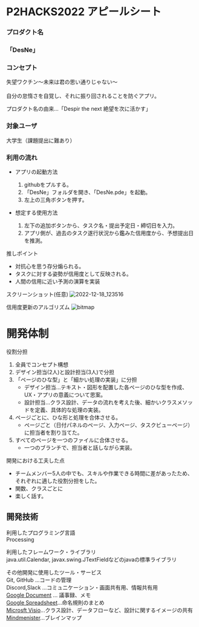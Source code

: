 # P2HACKS2022 アピールシート 

### プロダクト名  
### 「DesNe」 

### コンセプト  
失望ワクチン～未来は君の思い通りじゃない～<br><br>
自分の怠惰さを自覚し、それに振り回されることを防ぐアプリ。

プロダクト名の由来...「Despir the next 絶望を次に活かす」<br>

### 対象ユーザ  
大学生（課題提出に難あり）  

### 利用の流れ  
- アプリの起動方法<br>
  1. githubをプルする。
  2. 「DesNe」フォルダを開き、「DesNe.pde」を起動。
  3. 左上の三角ボタンを押す。
  
- 想定する使用方法<br>
  1. 左下の追加ボタンから、タスク名・提出予定日・締切日を入力。
  2. アプリ側が、過去のタスク遂行状況から鑑みた信用度から、予想提出日を推測。

推しポイント  
- 対抗心を思う存分煽られる。
- タスクに対する姿勢が信用度として反映される。
- 人間の信用に近い予測の演算を実装

スクリーンショット(任意)
![2022-12-18_123516](https://user-images.githubusercontent.com/111856739/208280172-7d09590f-3d81-45fa-b869-8778a00533dc.png)

信用度更新のアルゴリズム
![bitmap](https://user-images.githubusercontent.com/111856739/208280536-e829f74a-3b5d-4b75-8849-35ae86fdaf29.png)

# 開発体制  

役割分担  
1. 全員でコンセプト構想
2. デザイン担当(2人)と設計担当(3人)で分担
3. 「ページのひな型」と「細かい処理の実装」に分担
   - デザイン担当...テキスト・図形を配置した各ページのひな型を作成、UX・アプリの意義について思案。
   - 設計担当...クラス設計、データの流れを考えた後、細かいクラスメソッドを定義、具体的な処理の実装。
4. ページごとに、ひな形と処理を合体させる。
   - ページごと（日付パネルのページ、入力ページ、タスクビューページ）に担当者を割り当てた。
5. すべてのページを一つのファイルに合体させる。
   - 一つのブランチで、担当者と話しながら実装。

開発における工夫した点  
- チームメンバー5人の中でも、スキルや作業できる時間に差があったため、それぞれに適した役割分担をした。
- 関数、クラスごとに
- 楽しく話す。

## 開発技術 

利用したプログラミング言語  
Processing

利用したフレームワーク・ライブラリ  
java.util.Calendar, javax.swing.JTextFieldなどのjavaの標準ライブラリ 

その他開発に使用したツール・サービス     
Git, GitHub ...コードの管理       
Discord,Slack ...コミュニケーション・画面共有用、情報共有用    
[Google Document](https://docs.google.com/document/d/1Ll4U0mxkzDm44R0HWg6R59Jcdg0Sg6zQNLpnZ3C2T2I/edit) ... 議事録、メモ     
[Google Spreadsheet](https://docs.google.com/spreadsheets/u/1/d/1XvWlb0A8xvIKXqqu6l4qAiA607tx2S2xZXSqNtNDWe0/edit?usp=sharing)...命名規則のまとめ      
[Microsft Visio](https://hakodate-my.sharepoint.com/:u:/g/personal/b1022230_fun_ac_jp/EU1-w_ULLQJCvUEidD92CT0BivcnRIeki8GWiCGOH1H0Bw?e=xioLZF)...クラス設計、データフローなど、設計に関するイメージの共有      
[Mindmenister](https://mm.tt/map/2526727627?t=1lYXHJufrV)...ブレインマップ     


